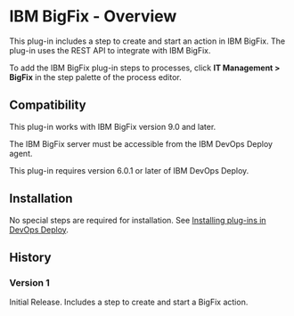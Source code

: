 
# IBM BigFix - Overview

This plug-in includes a step to create and start an action in IBM BigFix. The plug-in uses the REST API to integrate with IBM BigFix.

To add the IBM BigFix plug-in steps to processes, click **IT Management > BigFix** in the step palette of the process editor.

## Compatibility

This plug-in works with IBM BigFix version 9.0 and later.

The IBM BigFix server must be accessible from the IBM DevOps Deploy agent.

This plug-in requires version 6.0.1 or later of IBM DevOps Deploy.

## Installation

No special steps are required for installation. See [Installing plug-ins in DevOps Deploy](https://community.ibm.com/community/user/wasdevops/blogs/laurel-dickson-bull1/2022/06/13/install-plugins "Installing plug-ins in DevOps Deploy").

## History

### Version 1

Initial Release. Includes a step to create and start a BigFix action.

